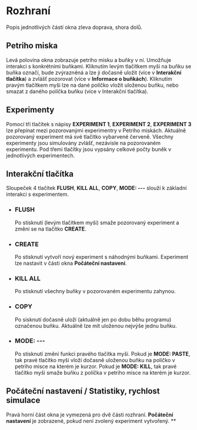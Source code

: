 # Rozhraní
Popis jednotlivých částí okna zleva doprava, shora dolů.
## Petriho miska
Levá polovina okna zobrazuje petriho misku a buňky v ní. Umožňuje interakci s konkrétními buňkami. Kliknutím levým tlačítkem myši na buňku se buňka označí, bude zvýrazněná a lze ji dočasně uložit (více v **Interakční tlačítka**) a zvlášť pozorovat (více v **Informace o buňkách**). Kliknutím pravým tlačítkem myši lze na dané políčko vložit uloženou buňku, nebo smazat z daného políčka buňku (více v Interakční tlačítka).
## Experimenty
Pomocí tří tlačítek s nápisy **EXPERIMENT 1**, **EXPERIMENT 2**, **EXPERIMENT 3** lze přepínat mezi pozorovanými experimentry v Petriho miskách. Aktuálně pozorovaný experiment má své tlačítko vybarvené červeně. Všechny experimenty jsou simulovány zvlášť, nezávisle na pozorovaném experimentu. Pod třemi tlačítky jsou vypsány celkové počty buněk v jednotlivých experimentech.
## Interakční tlačítka
Sloupeček 4 tlačítek **FLUSH**, **KILL ALL**, **COPY**, **MODE: ---** slouží k základní interakci s experimentem.
* ### FLUSH
  Po stisknutí (levým tlačítkem myši) smaže pozorovaný experiment a změní se na tlačítko **CREATE**.
* ### CREATE
  Po stisknutí vytvoří nový experiment s náhodnými buňkami. Experiment lze nastavit v části okna **Počáteční nastavení**.
* ### KILL ALL
  Po stisknutí všechny buňky v pozorovaném experimentu zahynou.
* ### COPY
  Po sisknutí dočasně uloží (aktuálně jen po dobu běhu programu) označenou buňku. Aktuálně lze mít uloženou nejvýše jednu buňku.
* ### MODE: ---
  Po stisknutí změní funkci pravého tlačítka myši. Pokud je **MODE: PASTE**, tak pravé tlačítko myši vloží dočasně uloženou buňku na políčko v petriho misce na       kterém je kurzor. Pokud je **MODE: KILL**, tak pravé tlačítko myši smaže buňku z políčka v petriho misce na kterém je kurzor. 
## Počáteční nastavení / Statistiky, rychlost simulace
Pravá horní část okna je vymezená pro dvě části rozhraní. **Počáteční nastavení** je zobrazené, pokud není zvolený experiment vytvořený.
**


